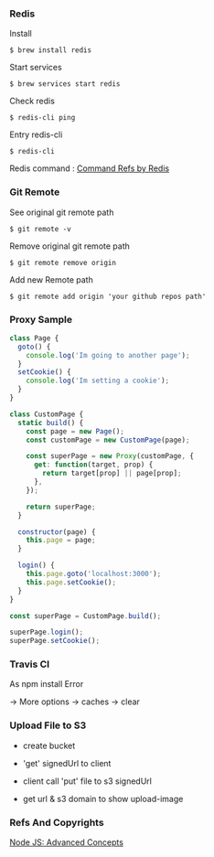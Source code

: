 ### Redis

Install

    $ brew install redis

Start services

    $ brew services start redis

Check redis

    $ redis-cli ping

Entry redis-cli

    $ redis-cli

Redis command : [Command Refs by Redis](https://redis.io/commands)

### Git Remote

See original git remote path

    $ git remote -v

Remove original git remote path

    $ git remote remove origin

Add new Remote path

    $ git remote add origin 'your github repos path'

### Proxy Sample

```javascript
class Page {
  goto() {
    console.log('Im going to another page');
  }
  setCookie() {
    console.log('Im setting a cookie');
  }
}

class CustomPage {
  static build() {
    const page = new Page();
    const customPage = new CustomPage(page);

    const superPage = new Proxy(customPage, {
      get: function(target, prop) {
        return target[prop] || page[prop];
      },
    });

    return superPage;
  }

  constructor(page) {
    this.page = page;
  }

  login() {
    this.page.goto('localhost:3000');
    this.page.setCookie();
  }
}

const superPage = CustomPage.build();

superPage.login();
superPage.setCookie();
```

### Travis CI

As npm install Error

 -> More options -> caches -> clear

### Upload File to S3

* create bucket

* 'get' signedUrl to client

* client call 'put' file to s3 signedUrl

* get url & s3 domain to show upload-image

### Refs And Copyrights

[Node JS: Advanced Concepts](https://www.udemy.com/advanced-node-for-developers)
